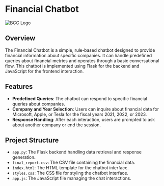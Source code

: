# Financial Chatbot
![BCG Logo](https://media-publications.bcg.com/BCG_MONOGRAM.png)

## Overview

The Financial Chatbot is a simple, rule-based chatbot designed to provide financial information about specific companies. It can handle predefined queries about financial metrics and operates through a basic conversational flow. This chatbot is implemented using Flask for the backend and JavaScript for the frontend interaction.

## Features

- **Predefined Queries**: The chatbot can respond to specific financial queries about companies.
- **Company and Year Selection**: Users can inquire about financial data for Microsoft, Apple, or Tesla for the fiscal years 2021, 2022, or 2023.
- **Response Handling**: After each interaction, users are prompted to ask about another company or end the session.

## Project Structure

- `app.py`: The Flask backend handling data retrieval and response generation.
- `final_report.csv`: The CSV file containing the financial data.
- `index.html`: The HTML template for the chatbot interface.
- `styles.css`: The CSS file for styling the chatbot interface.
- `app.js`: The JavaScript file managing the chat interactions.
